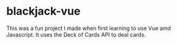# blackjack-vue

This was a fun project I made when first learning to use Vue amd Javascript.  It uses the Deck of Cards API to deal cards.
